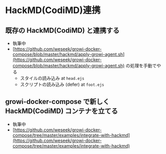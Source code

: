 # HackMD\(CodiMD\)連携

## 既存の HackMD\(CodiMD\) と連携する

* 執筆中
* [https://github.com/weseek/growi-docker-compose/blob/master/hackmd/apply-growi-agent.sh](https://github.com/weseek/growi-docker-compose/blob/master/hackmd/apply-growi-agent.sh) の処理を手動でやる
  * スタイルの読み込み at `head.ejs`
  * スクリプトの読み込み \(defer\) at `foot.ejs`

## growi-docker-compose で新しく HackMD\(CodiMD\) コンテナを立てる

* 執筆中
* [https://github.com/weseek/growi-docker-compose/tree/master/examples/integrate-with-hackmd](https://github.com/weseek/growi-docker-compose/tree/master/examples/integrate-with-hackmd)



